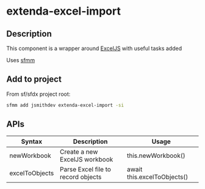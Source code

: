 # extenda-excel-import

## Description

This component is a wrapper around [ExcelJS](https://www.npmjs.com/package/exceljs) with useful tasks added

Uses [sfmm](https://npmjs.com/package/sfmm)

## Add to project

From sf/sfdx project root:

```bash
sfmm add jsmithdev extenda-excel-import -si
```

## APIs

| Syntax | Description | Usage |
| -------- | -------- | -------- |
| newWorkbook | Create a new ExcelJS workbook | this.newWorkbook() | 
| excelToObjects | Parse Excel file to record objects | await this.excelToObjects() | 
